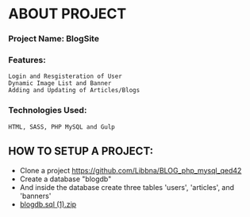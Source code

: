 # ABOUT PROJECT
### Project Name: BlogSite
### Features: 
    Login and Resgisteration of User
    Dynamic Image List and Banner
    Adding and Updating of Articles/Blogs
### Technologies Used: 
    HTML, SASS, PHP MySQL and Gulp
    
## HOW TO SETUP A PROJECT: 
   * Clone a project https://github.com/Libbna/BLOG_php_mysql_qed42
   * Create a database "blogdb"
   * And inside the database create three tables 'users', 'articles', and 'banners'
   * [blogdb.sql (1).zip](https://github.com/Libbna/BLOG_SITE/files/7105509/blogdb.sql.1.zip)


